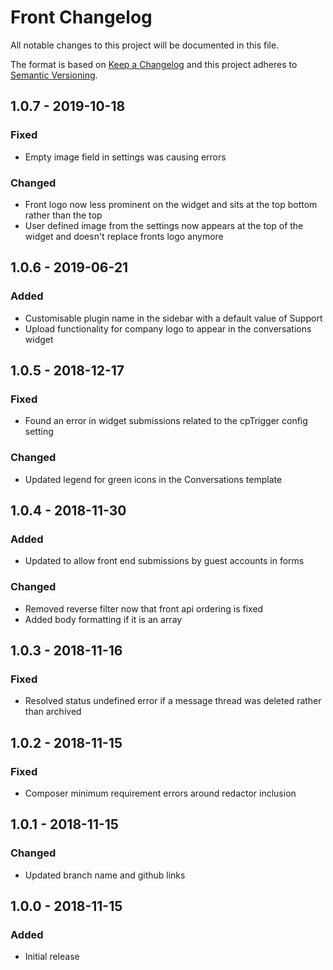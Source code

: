 # Front Changelog

All notable changes to this project will be documented in this file.

The format is based on [Keep a Changelog](http://keepachangelog.com/) and this project adheres to [Semantic Versioning](http://semver.org/).

## 1.0.7 - 2019-10-18
### Fixed
- Empty image field in settings was causing errors

### Changed
- Front logo now less prominent on the widget and sits at the top bottom rather than the top
- User defined image from the settings now appears at the top of the widget and doesn't replace fronts logo anymore

## 1.0.6 - 2019-06-21
### Added
- Customisable plugin name in the sidebar with a default value of Support
- Upload functionality for company logo to appear in the conversations widget

## 1.0.5 - 2018-12-17
### Fixed
- Found an error in widget submissions related to the cpTrigger config setting

### Changed
- Updated legend for green icons in the Conversations template

## 1.0.4 - 2018-11-30
### Added
- Updated to allow front end submissions by guest accounts in forms

### Changed
- Removed reverse filter now that front api ordering is fixed
- Added body formatting if it is an array

## 1.0.3 - 2018-11-16
### Fixed
- Resolved status undefined error if a message thread was deleted rather than archived

## 1.0.2 - 2018-11-15
### Fixed
- Composer minimum requirement errors around redactor inclusion

## 1.0.1 - 2018-11-15
### Changed
- Updated branch name and github links

## 1.0.0 - 2018-11-15
### Added
- Initial release
